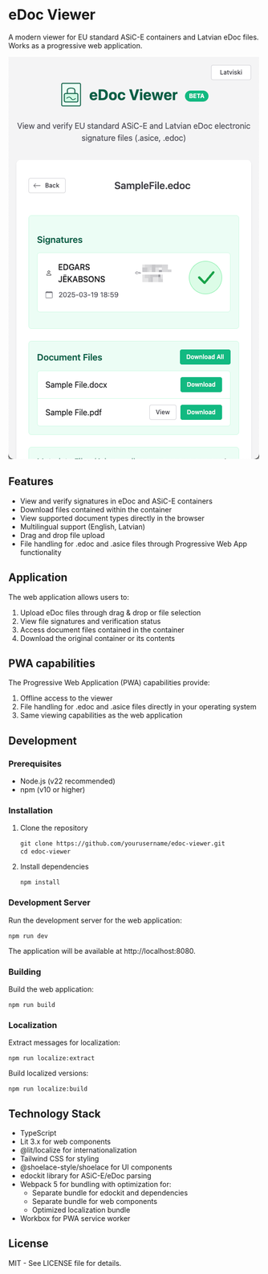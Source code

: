 # eDoc Viewer

A modern viewer for EU standard ASiC-E containers and Latvian eDoc files. Works as a progressive web application.

![eDoc Viewer Screenshot](public/screenshots/mobile_doc.png)

## Features

- View and verify signatures in eDoc and ASiC-E containers
- Download files contained within the container
- View supported document types directly in the browser
- Multilingual support (English, Latvian)
- Drag and drop file upload
- File handling for .edoc and .asice files through Progressive Web App functionality

## Application

The web application allows users to:

1. Upload eDoc files through drag & drop or file selection
2. View file signatures and verification status
3. Access document files contained in the container
4. Download the original container or its contents

## PWA capabilities

The Progressive Web Application (PWA) capabilities provide:

1. Offline access to the viewer
2. File handling for .edoc and .asice files directly in your operating system
3. Same viewing capabilities as the web application

## Development

### Prerequisites

- Node.js (v22 recommended)
- npm (v10 or higher)

### Installation

1. Clone the repository
   ```
   git clone https://github.com/yourusername/edoc-viewer.git
   cd edoc-viewer
   ```

2. Install dependencies
   ```
   npm install
   ```

### Development Server

Run the development server for the web application:

```
npm run dev
```

The application will be available at http://localhost:8080.

### Building

Build the web application:

```
npm run build
```

### Localization

Extract messages for localization:
```
npm run localize:extract
```

Build localized versions:
```
npm run localize:build
```

## Technology Stack

- TypeScript
- Lit 3.x for web components
- @lit/localize for internationalization
- Tailwind CSS for styling
- @shoelace-style/shoelace for UI components
- edockit library for ASiC-E/eDoc parsing
- Webpack 5 for bundling with optimization for:
  - Separate bundle for edockit and dependencies
  - Separate bundle for web components
  - Optimized localization bundle
- Workbox for PWA service worker

## License

MIT - See LICENSE file for details.
